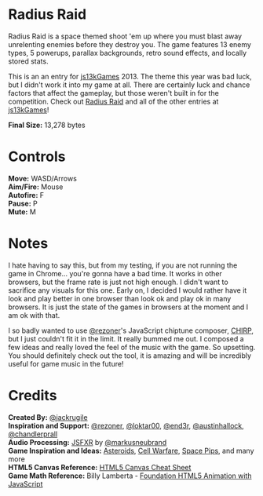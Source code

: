 # Radius Raid #

Radius Raid is a space themed shoot 'em up where you must blast away unrelenting enemies before they destroy you. The game features 13 enemy types, 5 powerups, parallax backgrounds, retro sound effects, and locally stored stats.

This is an an entry for [js13kGames](http://js13kgames.com) 2013. The theme this year was bad luck, but I didn't work it into my game at all. There are certainly luck and chance factors that affect the gameplay, but those weren't built in for the competition. Check out [Radius Raid](http://js13kgames.com/entries/radius-raid) and all of the other entries at [js13kGames](http://js13kgames.com/entries)!

**Final Size:** 13,278 bytes

# Controls #
**Move:** WASD/Arrows  
**Aim/Fire:** Mouse  
**Autofire:** F  
**Pause:** P  
**Mute:** M

# Notes #
I hate having to say this, but from my testing, if you are not running the game in Chrome... you're gonna have a bad time. It works in other browsers, but the frame rate is just not high enough. I didn't want to sacrifice any visuals for this one. Early on, I decided I would rather have it look and play better in one browser than look ok and play ok in many browsers. It is just the state of the games in browsers at the moment and I am ok with that.

I so badly wanted to use [@rezoner](https://twitter.com/rezoner)'s JavaScript chiptune composer, [CHIRP](http://chirp.rezoner.net/), but I just couldn't fit it in the limit. It really bummed me out. I composed a few ideas and really loved the feel of the music with the game. So upsetting. You should definitely check out the tool, it is amazing and will be incredibly useful for game music in the future!

# Credits #
**Created By:** [@jackrugile](https://twitter.com/jackrugile)  
**Inspiration and Support:** [@rezoner](https://twitter.com/rezoner), [@loktar00](https://twitter.com/loktar00), [@end3r](https://twitter.com/end3r), [@austinhallock](https://twitter.com/austinhallock), [@chandlerprall](https://twitter.com/chandlerprall)  
**Audio Processing:** [JSFXR](https://github.com/mneubrand/jsfxr) by [@markusneubrand](https://twitter.com/markusneubrand)  
**Game Inspiration and Ideas:** [Asteroids](http://www.atari.com/arcade/asteroids), [Cell Warfare](http://armorgames.com/play/3204/cell-warfare), [Space Pips](http://armorgames.com/play/3097/space-pips), and many more  
**HTML5 Canvas Reference:** [HTML5 Canvas Cheat Sheet](https://simon.html5.org/dump/html5-canvas-cheat-sheet.html)  
**Game Math Reference:** Billy Lamberta - [Foundation HTML5 Animation with JavaScript](http://lamberta.github.io/html5-animation/)
